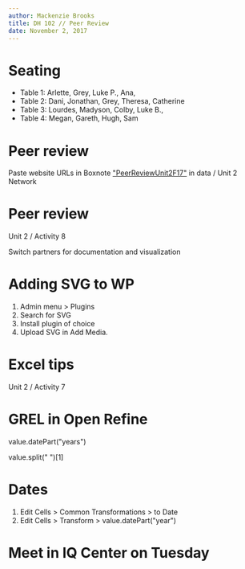 ```yaml
---
author: Mackenzie Brooks
title: DH 102 // Peer Review
date: November 2, 2017
---
```

# Seating
* Table 1: Arlette, Grey, Luke P., Ana,
* Table 2: Dani, Jonathan, Grey, Theresa, Catherine
* Table 3: Lourdes, Madyson, Colby, Luke B., 
* Table 4: Megan, Gareth, Hugh, Sam

# Peer review
Paste website URLs in Boxnote ["PeerReviewUnit2F17"](https://wlu.app.box.com/notes/2436125557900) in data / Unit 2 Network 

# Peer review 
Unit 2 / Activity 8

Switch partners for documentation and visualization

# Adding SVG to WP 
1. Admin menu > Plugins
2. Search for SVG
3. Install plugin of choice
4. Upload SVG in Add Media. 

# Excel tips 

Unit 2 / Activity 7 

# GREL in Open Refine
value.datePart("years")

value.split(" ")[1]

# Dates
1. Edit Cells > Common Transformations > to Date
2. Edit Cells > Transform > value.datePart("year")

# Meet in IQ Center on Tuesday


